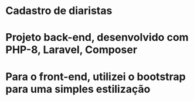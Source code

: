 # Cadastro de diaristas
# Projeto back-end, desenvolvido com PHP-8, Laravel, Composer 
# Para o front-end, utilizei o bootstrap para uma simples estilização
